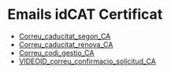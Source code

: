 # Emails idCAT Certificat
* [Correu_caducitat_segon_CA](./Correu_caducitat_segon_CA/Correu_caducitat_segon_CA.html)
* [Correu_caducitat_renova_CA](./Correu_caducitat_renova_CA/Correu_caducitat_renova_CA.html)
* [Correu_codi_gestio_CA](./Correu_codi_gestio_CA/Correu_codi_gestio_CA.html)
* [VIDEOID_correu_confirmacio_solicitud_CA](./VIDEOID_correu_confirmacio_solicitud_CA/%20%20VIDEOID_correu_confirmacio_solicitud_CA.html)
